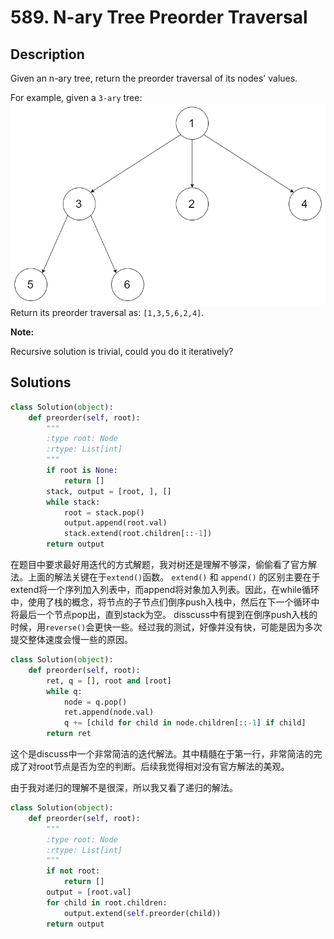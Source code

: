 # 589. N-ary Tree Preorder Traversal

## Description
Given an n-ary tree, return the preorder traversal of its nodes' values.

For example, given a ``3-ary`` tree:
![pic](./pics/narytreeexample.png)
Return its preorder traversal as: ``[1,3,5,6,2,4]``.

**Note:**

Recursive solution is trivial, could you do it iteratively?

## Solutions

```python
class Solution(object):
    def preorder(self, root):
        """
        :type root: Node
        :rtype: List[int]
        """
        if root is None:
            return []
        stack, output = [root, ], []
        while stack:
            root = stack.pop()
            output.append(root.val)
            stack.extend(root.children[::-1])
        return output
```

在题目中要求最好用迭代的方式解题，我对树还是理解不够深，偷偷看了官方解法。上面的解法关键在于``extend()``函数。
``extend()`` 和 ``append()`` 的区别主要在于extend将一个序列加入列表中，而append将对象加入列表。因此，在while循环中，使用了栈的概念，将节点的子节点们倒序push入栈中，然后在下一个循环中将最后一个节点pop出，直到stack为空。
disscuss中有提到在倒序push入栈的时候，用``reverse()``会更快一些。经过我的测试，好像并没有快，可能是因为多次提交整体速度会慢一些的原因。

```python
class Solution(object):
    def preorder(self, root):
        ret, q = [], root and [root]
        while q:
            node = q.pop()
            ret.append(node.val)
            q += [child for child in node.children[::-1] if child]
        return ret
```

这个是discuss中一个非常简洁的迭代解法。其中精髓在于第一行，非常简洁的完成了对root节点是否为空的判断。后续我觉得相对没有官方解法的美观。

由于我对递归的理解不是很深，所以我又看了递归的解法。

```python
class Solution(object):
    def preorder(self, root):
        """
        :type root: Node
        :rtype: List[int]
        """
        if not root:
            return []
        output = [root.val]
        for child in root.children:
            output.extend(self.preorder(child))
        return output
```
